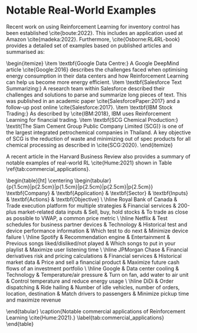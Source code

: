 # Notable Real-World Examples

Recent work on using Reinforcement Learning for inventory control has been established \cite{boute:2022}. This includes an application used at Amazon \cite{madeka:2022}. Furthermore, \cite{Osborne:RL4RL-book} provides a detailed set of examples based on published articles and summarised as: 

\begin{itemize} 
    \item \textbf{Google Data Centre:} A Google DeepMind article \cite{Google:2016} describes the challenges faced when optimising energy consumption in their data centers and how Reinforcement Learning can help us become more energy efficient. 
    \item \textbf{Salesforce Text Summarizing:} A research team within Salesforce described their challenges and solutions to parse and summarize long pieces of text. This was published in an academic paper \cite{SalesforcePaper:2017} and a follow-up post online \cite{Salesforce:2017}.
    \item \textbf{IBM Stock Trading:} As described by \cite{IBM:2018}, IBM uses Reinforcement Learning for financial trading.
    \item \textbf{SCG Chemical Production:} \textit{The Siam Cement Group Public Company Limited (SCG)} is one of the largest integrated petrochemical companies in Thailand. A key objective of SCG is the reduction of waste and minimizing out of spec products for all chemical processing as described in \cite{SCG:2020}.
\end{itemize}



A recent article in the Harvard Business Review also provides a summary of notable examples of real-world RL \cite{Hume:2021} shown in Table \ref{tab:commercial_applications}.

\begin{table}[ht]
    \centering
    \begin{tabular}{p{1.5cm}|p{2.5cm}|p{1.5cm}|p{2.5cm}|p{2.5cm}|p{2.5cm}}
         \textbf{Company} & \textbf{Application} & \textbf{Sector} & \textbf{Inputs} & \textbf{Actions} & \textbf{Objective} \\
         \hline
         Royal Bank of Canada & Trade execution platform for multiple strategies & Financial services & 200-plus market-related data inputs & Sell, buy, hold stocks & To trade as close as possible to VWAP, a common price metric \\
         \hline
         Netflix & Test schedules for business partner devices & Technology & Historical test and device performance information & Which test to do next & Minimize device failure \\
         \hline
         Spotify & Recommendation engine & Entertainment & Previous songs liked/disliked/not played & Which songs to put in your playlist & Maximize user listening time \\
         \hline
         JPMorgan Chase & Financial derivatives risk and pricing calculations & Financial services & Historical market data & Price and sell a financial product & Maximize future cash flows of an investment portfolio \\
         \hline
         Google & Data center cooling & Technology & Temperature/air pressure & Turn on fan, add water to air unit & Control temperature and reduce energy usage \\
         \hline
         DiDi & Order dispatching & Ride hailing & Number of idle vehicles, number of orders, location, destination & Match drivers to passengers & Minimize pickup time and maximize revenue
         
\end{tabular}
\caption{Notable commercial applications of Reinforcement Learning \cite{Hume:2021}.}
\label{tab:commercial_applications}
\end{table}

